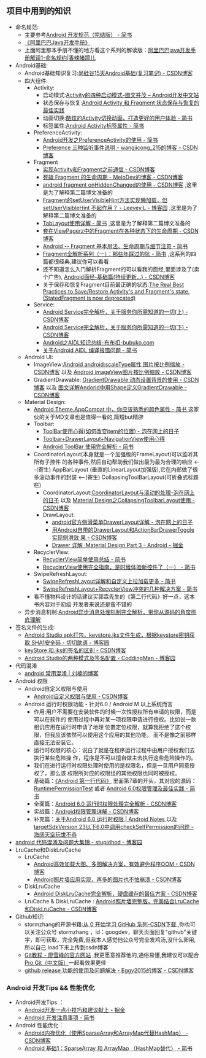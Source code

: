 ## 项目中用到的知识
* 命名规范:
  * 主要参考[Android 开发规范（完结版） - 简书](https://www.jianshu.com/p/45c1675bec69)
  * [《阿里巴巴Java开发手册》](https://yq.aliyun.com/articles/69327)
  * 上面阿里那本手册不懂的地方看这个系列的解读版：[阿里巴巴java开发手册解读1-命名规约|香辣猪蹄儿](http://yvshuo.me/blog/docs/alibaba/index.html)
* Android基础:
  * Android基础知识复习:[尚硅谷15天Android基础(复习笔记) - CSDN博客](http://blog.csdn.net/simplebam/article/details/70213167)
  * 四大组件:
     * Activity:
        * 启动模式:[Activity的四种启动模式-图文并茂 – Android开发中文站](http://www.androidchina.net/3173.html)
        * 状态保存与恢复:[Android Activity 和 Fragment 状态保存与恢复的最佳实践](https://www.jianshu.com/p/45cc7775a44b)
        * 动画切换:[酷炫的Activity切换动画，打造更好的用户体验 - 简书](https://www.jianshu.com/p/37e94f8b6f59)
        * 标签属性:[Android Activity标签属性 - 简书](https://www.jianshu.com/p/8598825222cc)
     * PreferenceActivity:
        * [Android开发之PreferenceActivity的使用 - 简书](https://www.jianshu.com/p/4a65f4a912c6)
        * [Preference 三种监听事件说明 - wangjicong_215的博客 - CSDN博客](http://blog.csdn.net/wangjicong_215/article/details/52209380)
     * Fragment
        * [实现Activity和Fragment之前通信 - CSDN博客](http://blog.csdn.net/xuxian361/article/details/75529810)
        * [死磕 Fragment 的生命周期 - MeloDev的博客 - CSDN博客](http://blog.csdn.net/MeloDev/article/details/53406019)
        * [android fragment onHiddenChanged的使用 - CSDN博客](http://blog.csdn.net/bzlj2912009596/article/details/62851537)
           ,这里是为了解释第二篇博文准备的
        * [Fragment的setUserVisibleHint方法实现懒加载，但
          setUserVisibleHint 不起作用？ - Leevey·L - 博客园](http://www.cnblogs.com/leevey/p/5678037.html)
          ,这里是为了解释第二篇博文准备的
        * [TabLayout使用详解 - 简书](https://www.jianshu.com/p/7f79b08f5afa)
          ,这里是为了解释第二篇博文准备的
        * [套在ViewPagerz中的Fragment在各种状态下的生命周期 - CSDN博客](http://blog.csdn.net/jemenchen/article/details/52645380)
        * [Android -- Fragment 基本用法、生命周期与细节注意 - 简书](https://www.jianshu.com/p/1ff18ec1fb6b)
        * [Fragment全解析系列（一）：那些年踩过的坑 - 简书](https://www.jianshu.com/p/d9143a92ad94)
          ,这系列的四篇都很经典,建议你可以看看
        * 还不知道怎么入门解析Fragment的可以看我的面经,里面涉及了(卖个广告),
          [Android面经-基础篇(持续更新...) - CSDN博客](http://blog.csdn.net/simplebam/article/details/77989675)
        * 关于保存和恢复Fragment目前最正确的状态:[The Real Best Practices to Save/Restore Activity's and Fragment's state. (StatedFragment is now deprecated)](https://inthecheesefactory.com/blog/fragment-state-saving-best-practices/en)
     * Service:
        * [Android Service完全解析，关于服务你所需知道的一切(上) - CSDN博客](http://blog.csdn.net/guolin_blog/article/details/11952435/)
        * [Android Service完全解析，关于服务你所需知道的一切(下) - CSDN博客](http://blog.csdn.net/guolin_blog/article/details/9797169)
        * [Android之AIDL知识总结-布布扣-bubuko.com](http://www.bubuko.com/infodetail-2041900.html)
        * [关于Android AIDL 编译报错问题 - 简书 ](https://www.jianshu.com/p/e5f591d94e80)
  * Android UI:
    * ImageView:[Android android:scaleType属性 图片按比例缩放 - CSDN博客](http://blog.csdn.net/CodeFarmerCXY/article/details/55215453)
      以及 [Android imageView图片按比例缩放 - CSDN博客 ](http://blog.csdn.net/hhbgk/article/details/8101676)
    * GradientDrawable: [GradientDrawable 动态设置背景的使用 - CSDN博客](http://blog.csdn.net/qq_35522272/article/details/60871677)
      以及 [图文详解Andorid中用Shape定义GradientDrawable - CSDN博客](http://blog.csdn.net/iispring/article/details/50437731)
  * Material Design:
    * [Android Theme.AppCompat 中，你应该熟悉的颜色属性 - 简书 ](https://www.jianshu.com/p/15c6397685a0)
      这家伙的关于MD文章也是值得一看的,简短but精辟
    * Toolbar:
        * [ToolBar使用心得(如何改变item的位置) - 泡在网上的日子](http://www.jcodecraeer.com/plus/view.php?aid=7667)
        * [Toolbar+DrawerLayout+NavigationView使用心得](http://www.jcodecraeer.com/a/anzhuokaifa/2017/0317/7694.html)
        * [Android ToolBar 使用完全解析 - 简书]( https://www.jianshu.com/p/ae0013a4f71a)
    * CoordinatorLayout(本身就是一个加强版的FrameLayout)可以监听其所有子控件
      的各种事件,然后自动帮助我们做出最为最为合理的响应 <--(寄生) AppBarLayout
      (垂直的LinearLayout加强版),它在内部做了很多滚动事件的封装
      <--(寄生) CollapsingToolBarLayout(可折叠式标题栏)
        * CoordinatorLayout:[CoordinatorLayout与滚动的处理-泡在网上的日子](http://www.jcodecraeer.com/a/anzhuokaifa/androidkaifa/2015/0717/3196.html)
          以及 [Material Design之CollapsingToolbarLayout使用 - CSDN博客](http://blog.csdn.net/u010687392/article/details/46906657)
        * DrawLayout:
          * [android官方侧滑菜单DrawerLayout详解 - 泡在网上的日子](http://www.jcodecraeer.com/a/anzhuokaifa/androidkaifa/2014/0925/1713.html)
          * [用Android自带的DrawerLayout和ActionBarDrawerToggle实现侧滑效
            果 - CSDN博客](http://blog.csdn.net/miyuexingchen/article/details/52232751)
          * [Drawer 详解 ·Material Design Part 3 - Android - 掘金](https://juejin.im/entry/5825c76d67f3560058d23657)
    * RecyclerView:
        * [RecyclerView简单使用总结 - 简书](https://www.jianshu.com/p/9b3949f7cb0f)
        * [RecyclerView使用完全指南，是时候体验新控件了（一） - 简书](https://www.jianshu.com/p/4fc6164e4709)
    * SwipeRefreshLayout:
        * [SwipeRefreshLayout详解和自定义上拉加载更多 - 简书 ](https://www.jianshu.com/p/d23b42b6360b)
        * [SwipeRefreshLayout+RecyclerView冲突的几种解决方案 - 简书](https://www.jianshu.com/p/34cbaddb668b)
    * 看不懂物料设计的话建议买郭霖先生的《第二行代码》好一点，这本书内容对于初级
      开发者来说还是蛮不错的
  * 异步消息机制:[Android异步消息处理机制完全解析，带你从源码的角度彻底理解](http://blog.csdn.net/guolin_blog/article/details/9991569)
* 签名文件的生成:
  * [Android Studio apk打包，keystore.jks文件生成，根据keystore密钥获取
    SHA1安全码 - 切切歆语 - 博客园 ](https://www.cnblogs.com/zhangqie/p/6439052.html)
  * [keyStore 和.jks的签名的区别 - CSDN博客 ](http://blog.csdn.net/wolfking0608/article/details/78888249)
  * [Android Studio的两种模式及签名配置 - CoddingMan - 博客园](http://www.cnblogs.com/details-666/p/keystore.html)
* 代码混淆
  * [android 常用混淆 | 刘楠的博客](http://ln0491.coding.me/2016/11/16/android-%E5%B8%B8%E7%94%A8%E6%B7%B7%E6%B7%86/)
* Android 权限
  * Android自定义权限与使用
    * [Android自定义权限与使用 - CSDN博客 ](http://blog.csdn.net/u014088294/article/details/51924223)
  * Android 运行时权限功能 - 针对6.0 / Android M 以上系统而言
    * 作用:用户不需要在安装软件的时候一次性授权所有申请的权限，而是可以在软件的
      使用过程中再对某一项权限申请进行授权。比如说一款相讥应用在运行时申请了地理
      位置定位权限，就算我拒绝了这个权限，但我应该依然可以使用这个应用的其他功能，
      而不是像之前那样直接无法安装它。
    * 运行时权限的核心：说白了就是在程序运行过程中由用户授权我们去执行某些危险操
      作，程序是不可以擅自做主去执行这些危险操作的。
    * 我们在进行运行时权限处理时使用的是权限名，但是一旦用户同意授权了，那么该
      权限所对应的权限组的其他权限也同时被授权。
    * 基础篇：[《Android 第一行代码》](http://www.ituring.com.cn/book/1841)
      里面第7章的开头，其对应的源码：[RuntimePermissionTest](https://github.com/guolindev/booksource/tree/master/chapter7/RuntimePermissionTest)
      或者 [Android 6.0权限管理及最佳实践 - 简书](https://www.jianshu.com/p/cdcbd3038902)
    * 全面篇：[Android 6.0 运行时权限处理完全解析 - CSDN博客 ](http://blog.csdn.net/lmj623565791/article/details/50709663)
    * 实战篇：[Android权限管理详解 - CSDN博客](http://blog.csdn.net/shangmingchao/article/details/70312824)
    * 补充篇：[关于Android 6.0 运行时权限 | Android Notes ](https://bxbxbai.github.io/2016/05/27/android-runtime-permission/)
             以及 [targetSdkVersion 23以下6.0中调用checkSelfPermission的问题 - 海阔天空玩世不恭](https://my.oschina.net/u/990728/blog/549914)
* [android 代码混淆及问题大集锦 - stupidhod - 博客园](https://www.cnblogs.com/stupidhod/p/5224754.html)
* LruCache和DiskLruCache
    * LruCache
      * [Android高效加载大图、多图解决方案，有效避免程序OOM - CSDN博客](http://blog.csdn.net/guolin_blog/article/details/9316683)
      * [Android照片墙应用实现，再多的图片也不怕崩溃 - CSDN博客](http://blog.csdn.net/guolin_blog/article/details/9526203)
    * DiskLruCache
      * [Android DiskLruCache完全解析，硬盘缓存的最佳方案 - CSDN博客](http://blog.csdn.net/guolin_blog/article/details/28863651)
    * LruCache & DiskLruCache : [Android照片墙完整版，完美结合LruCache和DiskLruCache - CSDN博客](http://blog.csdn.net/guolin_blog/article/details/34093441)
* Github知识:
    * stormzhang的开源书籍:[从 0 开始学习 GitHub 系列-CSDN下载 ](http://download.csdn.net/download/simplebam/9745564)
      ,你也可以关注公众号 stormzhang ，id：googdev，聊天页面回复"github"关键
      字，即可获取，完全免费,但我本人感觉他公众号完全发鸡汤,没什么卵用,所以自己
      load下来上传到csdn博客
    * [Git教程 - 廖雪峰的官方网站](https://www.liaoxuefeng.com/wiki/0013739516305929606dd18361248578c67b8067c8c017b000)
      ,我更愿意推荐他的,通俗易懂,我建议可以配合[Pro Git（中文版）](http://git.oschina.net/progit/)一起看效果更佳
    * [github release 功能的使用及问题解决 - Eggy2015的博客 - CSDN博客](http://blog.csdn.net/Eggy2015/article/details/52138751)


### Android 开发Tips && 性能优化
* Android开发Tips ：
  * [Android开发一点小技巧和建议献上 - 掘金](https://juejin.im/post/5a66bea86fb9a01caf378d33)
  * [Android 开发注意事项 - 简书](https://www.jianshu.com/p/0b40c02b6119)
* Android 性能优化：
  * [Android内存优化（使用SparseArray和ArrayMap代替HashMap） - CSDN博客 ](http://blog.csdn.net/u010687392/article/details/47809295)
  * [Android 基础1：SparseArray 和 ArrayMap （HashMap替代） - 简书 ](https://www.jianshu.com/p/38b3e72d6fea)
